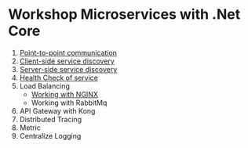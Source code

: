 # Workshop Microservices with .Net Core

1. [Point-to-point communication](https://github.com/up1/workshop-microservice-with-dot-net-core/tree/master/workshop/01-point-to-point)
2. [Client-side service discovery](https://github.com/up1/workshop-microservice-with-dot-net-core/tree/master/workshop/02-client-side-service-discovery)
3. [Server-side service discovery](https://github.com/up1/workshop-microservice-with-dot-net-core/tree/master/workshop/03-server-side-service-discovery)
4. [Health Check of service](https://github.com/up1/workshop-microservice-with-dot-net-core/tree/master/workshop/04-health-check)
5. Load Balancing
   * [Working with NGINX](https://github.com/up1/workshop-microservice-with-dot-net-core/tree/master/workshop/05-load-balancing/working-with-nginx)
   * Working with RabbitMq
6. API Gateway with Kong
7. Distributed Tracing
8. Metric
9. Centralize Logging
